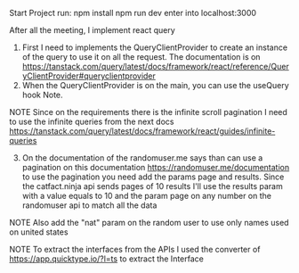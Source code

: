Start Project
run: 
    npm install
    npm run dev
    enter into localhost:3000


After all the meeting, I implement react query
1. First I need to implements the QueryClientProvider to create an instance of the query to use it on all the request. The documentation is on https://tanstack.com/query/latest/docs/framework/react/reference/QueryClientProvider#queryclientprovider
2. When the QueryClientProvider is on the main, you can use the useQuery hook
Note. 

NOTE
Since on the requirements there is the infinite scroll pagination I need to use the infinite queries from the next docs https://tanstack.com/query/latest/docs/framework/react/guides/infinite-queries

3. On the documentation of the randomuser.me says than can use a pagination on this documentation https://randomuser.me/documentation to use the pagination you need add the params page and results. Since the catfact.ninja api sends pages of 10 results I'll use the results param with a value equals to 10 and the param page on any number on the randomuser api to match all the data 

NOTE
Also add the "nat" param on the random user to use only names used on united states

NOTE 
To extract the interfaces from the APIs I used the converter of  https://app.quicktype.io/?l=ts to extract the Interface